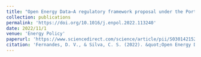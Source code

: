 ```yaml
---
title: "Open Energy Data—A regulatory framework proposal under the Portuguese electric system context"
collection: publications
permalink: 'https://doi.org/10.1016/j.enpol.2022.113240'
date: 2022/11/1
venue: 'Energy Policy'
paperurl: 'https://www.sciencedirect.com/science/article/pii/S0301421522004591'
citation: 'Fernandes, D. V., & Silva, C. S. (2022). &quot;Open Energy Data—A regulatory framework proposal under the Portuguese electric system context.&quot; <i>Energy Policy</i>.  170, 113240.'
---
```


